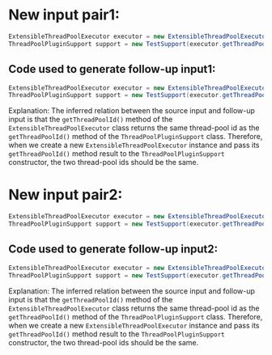 # New input pair1:
```java
ExtensibleThreadPoolExecutor executor = new ExtensibleThreadPoolExecutor("test", manager, 5, 5, 1000L, TimeUnit.MILLISECONDS, new ArrayBlockingQueue<>(1), Thread::new, new ThreadPoolExecutor.AbortPolicy());
ThreadPoolPluginSupport support = new TestSupport(executor.getThreadPoolId(), executor, manager);
```
## Code used to generate follow-up input1:
```java
ExtensibleThreadPoolExecutor executor = new ExtensibleThreadPoolExecutor("test", manager, 5, 5, 1000L, TimeUnit.MILLISECONDS, new ArrayBlockingQueue<>(1), Thread::new, new ThreadPoolExecutor.AbortPolicy());
ThreadPoolPluginSupport support = new TestSupport(executor.getThreadPoolId(), executor, manager);
```
Explanation: The inferred relation between the source input and follow-up input is that the `getThreadPoolId()` method of the `ExtensibleThreadPoolExecutor` class returns the same thread-pool id as the `getThreadPoolId()` method of the `ThreadPoolPluginSupport` class. Therefore, when we create a new `ExtensibleThreadPoolExecutor` instance and pass its `getThreadPoolId()` method result to the `ThreadPoolPluginSupport` constructor, the two thread-pool ids should be the same.

# New input pair2:
```java
ExtensibleThreadPoolExecutor executor = new ExtensibleThreadPoolExecutor("test", manager, 5, 5, 1000L, TimeUnit.MILLISECONDS, new ArrayBlockingQueue<>(1), Thread::new, new ThreadPoolExecutor.AbortPolicy());
ThreadPoolPluginSupport support = new TestSupport(executor.getThreadPoolId(), executor, manager);
```
## Code used to generate follow-up input2:
```java
ExtensibleThreadPoolExecutor executor = new ExtensibleThreadPoolExecutor("test", manager, 5, 5, 1000L, TimeUnit.MILLISECONDS, new ArrayBlockingQueue<>(1), Thread::new, new ThreadPoolExecutor.AbortPolicy());
ThreadPoolPluginSupport support = new TestSupport(executor.getThreadPoolId(), executor, manager);
```
Explanation: The inferred relation between the source input and follow-up input is that the `getThreadPoolId()` method of the `ExtensibleThreadPoolExecutor` class returns the same thread-pool id as the `getThreadPoolId()` method of the `ThreadPoolPluginSupport` class. Therefore, when we create a new `ExtensibleThreadPoolExecutor` instance and pass its `getThreadPoolId()` method result to the `ThreadPoolPluginSupport` constructor, the two thread-pool ids should be the same.
